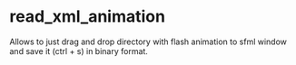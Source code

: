 # read_xml_animation
Allows to just drag and drop directory with flash animation to sfml window and save it (ctrl + s) in binary format.
